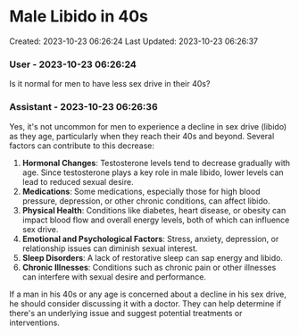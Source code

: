 # Male Libido in 40s

Created: 2023-10-23 06:26:24
Last Updated: 2023-10-23 06:26:37

### User - 2023-10-23 06:26:24

Is it normal for men to have less sex drive in their 40s?

### Assistant - 2023-10-23 06:26:36

Yes, it's not uncommon for men to experience a decline in sex drive (libido) as they age, particularly when they reach their 40s and beyond. Several factors can contribute to this decrease:

1. **Hormonal Changes**: Testosterone levels tend to decrease gradually with age. Since testosterone plays a key role in male libido, lower levels can lead to reduced sexual desire.
2. **Medications**: Some medications, especially those for high blood pressure, depression, or other chronic conditions, can affect libido.
3. **Physical Health**: Conditions like diabetes, heart disease, or obesity can impact blood flow and overall energy levels, both of which can influence sex drive.
4. **Emotional and Psychological Factors**: Stress, anxiety, depression, or relationship issues can diminish sexual interest.
5. **Sleep Disorders**: A lack of restorative sleep can sap energy and libido.
6. **Chronic Illnesses**: Conditions such as chronic pain or other illnesses can interfere with sexual desire and performance.

If a man in his 40s or any age is concerned about a decline in his sex drive, he should consider discussing it with a doctor. They can help determine if there's an underlying issue and suggest potential treatments or interventions.

